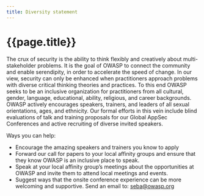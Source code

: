 ```yaml
---
title: Diversity statement
---
```


# {{page.title}}

The crux of security is the ability to think flexibly and creatively about multi-stakeholder problems. It is the goal of OWASP to connect the community and enable serendipity, in order to accelerate the speed of change. In our view, security can only be enhanced when practitioners approach problems with diverse critical thinking theories and practices. To this end OWASP seeks to be an inclusive organization for practitioners from all cultural, gender, language, educational, ability, religious, and career backgrounds.  OWASP actively encourages speakers, trainers, and leaders of all sexual orientations, ages, and ethnicity.  Our formal efforts in this vein include blind evaluations of talk and training proposals for our Global AppSec Conferences and active recruiting of diverse invited speakers.

Ways you can help:

* Encourage the amazing speakers and trainers you know to apply
* Forward our call for papers to your local affinity groups and ensure that they know OWASP is an inclusive place to speak.
* Speak at your local affinity group’s meetings about the opportunities at OWASP and invite them to attend local meetings and events.
* Suggest ways that the onsite conference experience can be more welcoming and supportive. Send an email to: [seba@owasp.org](mailto:seba@owasp.org)
